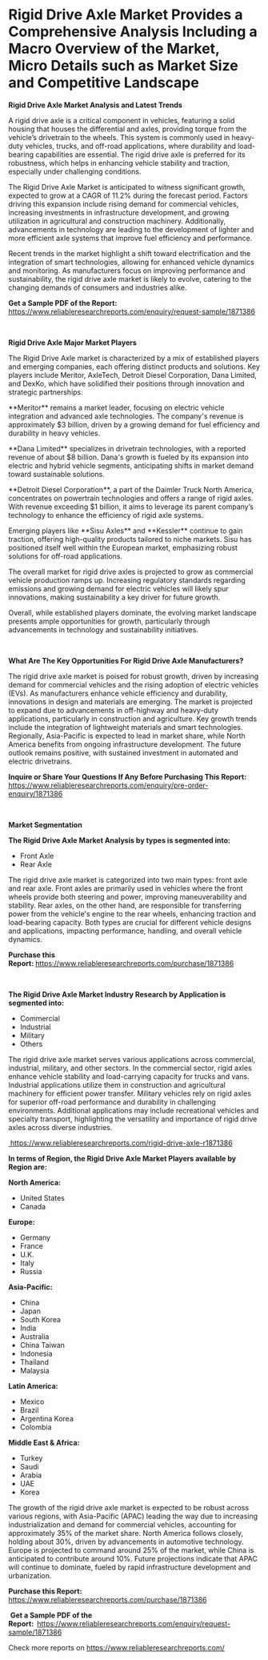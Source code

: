 <p><h1>Rigid Drive Axle Market Provides a Comprehensive Analysis Including a Macro Overview of the Market, Micro Details such as Market Size and Competitive Landscape</h1></p><p><strong>Rigid Drive Axle Market Analysis and Latest Trends</strong></p>
<p><p>A rigid drive axle is a critical component in vehicles, featuring a solid housing that houses the differential and axles, providing torque from the vehicle’s drivetrain to the wheels. This system is commonly used in heavy-duty vehicles, trucks, and off-road applications, where durability and load-bearing capabilities are essential. The rigid drive axle is preferred for its robustness, which helps in enhancing vehicle stability and traction, especially under challenging conditions.</p><p>The Rigid Drive Axle Market is anticipated to witness significant growth, expected to grow at a CAGR of 11.2% during the forecast period. Factors driving this expansion include rising demand for commercial vehicles, increasing investments in infrastructure development, and growing utilization in agricultural and construction machinery. Additionally, advancements in technology are leading to the development of lighter and more efficient axle systems that improve fuel efficiency and performance.</p><p>Recent trends in the market highlight a shift toward electrification and the integration of smart technologies, allowing for enhanced vehicle dynamics and monitoring. As manufacturers focus on improving performance and sustainability, the rigid drive axle market is likely to evolve, catering to the changing demands of consumers and industries alike.</p></p>
<p><strong>Get a Sample PDF of the Report:&nbsp;</strong> <a href="https://www.reliableresearchreports.com/enquiry/request-sample/1871386?utm_campaign=2042&utm_medium=2&utm_source=Github&utm_content=ia&utm_term=28022025&utm_id=rigid-drive-axle">https://www.reliableresearchreports.com/enquiry/request-sample/1871386</a></p>
<p>&nbsp;</p>
<p><strong>Rigid Drive Axle Major Market Players</strong></p>
<p><p>The Rigid Drive Axle market is characterized by a mix of established players and emerging companies, each offering distinct products and solutions. Key players include Meritor, AxleTech, Detroit Diesel Corporation, Dana Limited, and DexKo, which have solidified their positions through innovation and strategic partnerships.</p><p>**Meritor** remains a market leader, focusing on electric vehicle integration and advanced axle technologies. The company's revenue is approximately $3 billion, driven by a growing demand for fuel efficiency and durability in heavy vehicles.</p><p>**Dana Limited** specializes in drivetrain technologies, with a reported revenue of about $8 billion. Dana's growth is fueled by its expansion into electric and hybrid vehicle segments, anticipating shifts in market demand toward sustainable solutions.</p><p>**Detroit Diesel Corporation**, a part of the Daimler Truck North America, concentrates on powertrain technologies and offers a range of rigid axles. With revenue exceeding $1 billion, it aims to leverage its parent company’s technology to enhance the efficiency of rigid axle systems.</p><p>Emerging players like **Sisu Axles** and **Kessler** continue to gain traction, offering high-quality products tailored to niche markets. Sisu has positioned itself well within the European market, emphasizing robust solutions for off-road applications.</p><p>The overall market for rigid drive axles is projected to grow as commercial vehicle production ramps up. Increasing regulatory standards regarding emissions and growing demand for electric vehicles will likely spur innovations, making sustainability a key driver for future growth. </p><p>Overall, while established players dominate, the evolving market landscape presents ample opportunities for growth, particularly through advancements in technology and sustainability initiatives.</p></p>
<p>&nbsp;</p>
<p><strong>What Are The Key Opportunities For Rigid Drive Axle Manufacturers?</strong></p>
<p><p>The rigid drive axle market is poised for robust growth, driven by increasing demand for commercial vehicles and the rising adoption of electric vehicles (EVs). As manufacturers enhance vehicle efficiency and durability, innovations in design and materials are emerging. The market is projected to expand due to advancements in off-highway and heavy-duty applications, particularly in construction and agriculture. Key growth trends include the integration of lightweight materials and smart technologies. Regionally, Asia-Pacific is expected to lead in market share, while North America benefits from ongoing infrastructure development. The future outlook remains positive, with sustained investment in automated and electric drivetrains.</p></p>
<p><strong>Inquire or Share Your Questions If Any Before Purchasing This Report:</strong> <a href="https://www.reliableresearchreports.com/enquiry/pre-order-enquiry/1871386?utm_campaign=2042&utm_medium=2&utm_source=Github&utm_content=ia&utm_term=28022025&utm_id=rigid-drive-axle">https://www.reliableresearchreports.com/enquiry/pre-order-enquiry/1871386</a></p>
<p>&nbsp;</p>
<p><strong>Market Segmentation</strong></p>
<p><strong>The Rigid Drive Axle Market Analysis by types is segmented into:</strong></p>
<p><ul><li>Front Axle</li><li>Rear Axle</li></ul></p>
<p><p>The rigid drive axle market is categorized into two main types: front axle and rear axle. Front axles are primarily used in vehicles where the front wheels provide both steering and power, improving maneuverability and stability. Rear axles, on the other hand, are responsible for transferring power from the vehicle's engine to the rear wheels, enhancing traction and load-bearing capacity. Both types are crucial for different vehicle designs and applications, impacting performance, handling, and overall vehicle dynamics.</p></p>
<p><strong>Purchase this Report:&nbsp;</strong><a href="https://www.reliableresearchreports.com/purchase/1871386?utm_campaign=2042&utm_medium=2&utm_source=Github&utm_content=ia&utm_term=28022025&utm_id=rigid-drive-axle">https://www.reliableresearchreports.com/purchase/1871386</a></p>
<p>&nbsp;</p>
<p><strong>The Rigid Drive Axle Market Industry Research by Application is segmented into:</strong></p>
<p><ul><li>Commercial</li><li>Industrial</li><li>Military</li><li>Others</li></ul></p>
<p><p>The rigid drive axle market serves various applications across commercial, industrial, military, and other sectors. In the commercial sector, rigid axles enhance vehicle stability and load-carrying capacity for trucks and vans. Industrial applications utilize them in construction and agricultural machinery for efficient power transfer. Military vehicles rely on rigid axles for superior off-road performance and durability in challenging environments. Additional applications may include recreational vehicles and specialty transport, highlighting the versatility and importance of rigid drive axles across diverse industries.</p></p>
<p><a href="https://www.reliableresearchreports.com/rigid-drive-axle-r1871386?utm_campaign=2042&utm_medium=2&utm_source=Github&utm_content=ia&utm_term=28022025&utm_id=rigid-drive-axle">&nbsp;https://www.reliableresearchreports.com/rigid-drive-axle-r1871386</a></p>
<p><strong>In terms of Region, the Rigid Drive Axle Market Players available by Region are:</strong></p>
<p>
    <p> <strong> North America: </strong>
        <ul>
            <li>United States</li>
            <li>Canada</li>
        </ul>
        </p> 
    <p> <strong> Europe: </strong>
        <ul>
            <li>Germany</li>
            <li>France</li>
            <li>U.K.</li>
            <li>Italy</li>
            <li>Russia</li>
        </ul>
        </p> 
    <p> <strong> Asia-Pacific: </strong>
        <ul>
            <li>China</li>
            <li>Japan</li>
            <li>South Korea</li>
            <li>India</li>
            <li>Australia</li>
            <li>China Taiwan</li>
            <li>Indonesia</li>
            <li>Thailand</li>
            <li>Malaysia</li>
        </ul>
        </p> 
    <p> <strong> Latin America: </strong>
        <ul>
            <li>Mexico</li>
            <li>Brazil</li>
            <li>Argentina Korea</li>
            <li>Colombia</li>
        </ul>
        </p> 
    <p> <strong> Middle East & Africa: </strong>
        <ul>
            <li>Turkey</li>
            <li>Saudi</li>
            <li>Arabia</li>
            <li>UAE</li>
            <li>Korea</li>
        </ul>
    </p>
    </p>
<p><p>The growth of the rigid drive axle market is expected to be robust across various regions, with Asia-Pacific (APAC) leading the way due to increasing industrialization and demand for commercial vehicles, accounting for approximately 35% of the market share. North America follows closely, holding about 30%, driven by advancements in automotive technology. Europe is projected to command around 25% of the market, while China is anticipated to contribute around 10%. Future projections indicate that APAC will continue to dominate, fueled by rapid infrastructure development and urbanization.</p></p>
<p><strong>Purchase this Report: </strong><a href="https://www.reliableresearchreports.com/purchase/1871386?utm_campaign=2042&utm_medium=2&utm_source=Github&utm_content=ia&utm_term=28022025&utm_id=rigid-drive-axle">https://www.reliableresearchreports.com/purchase/1871386</a></p>
<p>&nbsp;<strong>Get a Sample PDF of the Report:&nbsp;&nbsp;</strong><a href="https://www.reliableresearchreports.com/enquiry/request-sample/1871386?utm_campaign=2042&utm_medium=2&utm_source=Github&utm_content=ia&utm_term=28022025&utm_id=rigid-drive-axle">https://www.reliableresearchreports.com/enquiry/request-sample/1871386</a></p>
<p><strong></strong></p>
<p>Check more reports on <a href="https://www.reliableresearchreports.com/?utm_campaign=2042&utm_medium=2&utm_source=Github&utm_content=ia&utm_term=28022025&utm_id=rigid-drive-axle">https://www.reliableresearchreports.com/</a></p>
